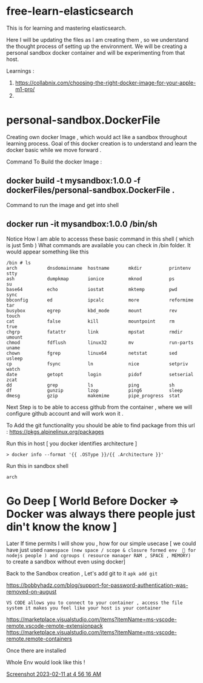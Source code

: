 # free-learn-elasticsearch
This is for learning and mastering elasticsearch.


Here I will be updating the files as I am creating them , so we understand the thought process of setting up the environment. 
We will be creating a personal sandbox docker container and will be experimenting from that host. 

Learnings : 
1. https://collabnix.com/choosing-the-right-docker-image-for-your-apple-m1-pro/
2. 
# personal-sandbox.DockerFile

Creating own docker Image , which would act like a sandbox throughout learning process. 
Goal of this docker creation is to understand and learn the docker basic while we move forward . 

Command To Build the docker Image : 
## docker build  -t mysandbox:1.0.0 -f dockerFiles/personal-sandbox.DockerFile .


Command to run the image and get into shell
## docker run -it mysandbox:1.0.0 /bin/sh


Notice How I am able to accesss these basic command in this shell ( which is just 5mb )
What commands are available you can check in /bin folder. It would appear something like this

```
/bin # ls
arch           dnsdomainname  hostname       mkdir          printenv       stty
ash            dumpkmap       ionice         mknod          ps             su
base64         echo           iostat         mktemp         pwd            sync
bbconfig       ed             ipcalc         more           reformime      tar
busybox        egrep          kbd_mode       mount          rev            touch
cat            false          kill           mountpoint     rm             true
chgrp          fatattr        link           mpstat         rmdir          umount
chmod          fdflush        linux32        mv             run-parts      uname
chown          fgrep          linux64        netstat        sed            usleep
cp             fsync          ln             nice           setpriv        watch
date           getopt         login          pidof          setserial      zcat
dd             grep           ls             ping           sh
df             gunzip         lzop           ping6          sleep
dmesg          gzip           makemime       pipe_progress  stat
```


Next Step is to be able to access github from the container , where we will configure github account 
and will work won it . 

To Add the git functionality you should be able to find package from this url : https://pkgs.alpinelinux.org/packages


Run this in host [ you docker identifies architecture ]
```
> docker info --format '{{ .OSType }}/{{ .Architecture }}'
```

Run this in sandbox shell 
```
arch
```



# Go Deep [ World Before Docker => Docker was always there people just din't know the know ]
Later If time permits I will show you , how for our simple usecase
[ we could have just used 
```namespace (new space / scope & closure formed env  🥇 for nodejs people ) and cgroups ( resource manager RAM , SPACE , MEMORY) ``` 
to create a sandbox without even using docker]




Back to the Sandbox creation , Let's add git to it 
``` apk add git ```


https://bobbyhadz.com/blog/support-for-password-authentication-was-removed-on-august



``` 
VS CODE allows you to connect to your container , access the file system it makes you feel like your host is your container 

```
https://marketplace.visualstudio.com/items?itemName=ms-vscode-remote.vscode-remote-extensionpack
https://marketplace.visualstudio.com/items?itemName=ms-vscode-remote.remote-containers

Once there are installed 

Whole Env would look like this !

[Screenshot 2023-02-11 at 4 56 16 AM](https://user-images.githubusercontent.com/125088154/218221388-cb3f26df-8175-4b0c-9aae-1606ffe90536.png)




